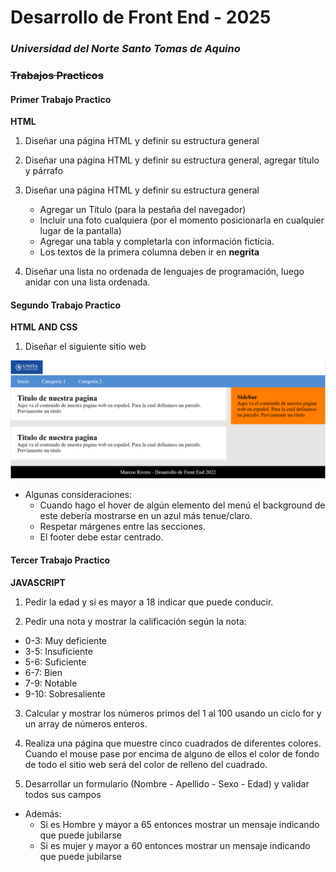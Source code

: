 # Desarrollo de Front End - 2025

### _Universidad del Norte Santo Tomas de Aquino_

### ~~Trabajos Practicos~~

#### Primer Trabajo Practico

**HTML**

1. Diseñar una página HTML y definir su estructura general
2. Diseñar una página HTML y definir su estructura general, agregar título y párrafo
3. Diseñar una página HTML y definir su estructura general

   - Agregar un Título (para la pestaña del navegador)
   - Incluir una foto cualquiera (por el momento posicionarla en cualquier lugar de la pantalla)
   - Agregar una tabla y completarla con información ficticia.
   - Los textos de la primera columna deben ir en **negrita**

4. Diseñar una lista no ordenada de lenguajes de programación, luego anidar con una lista ordenada.

#### Segundo Trabajo Practico

**HTML AND CSS**

1. Diseñar el siguiente sitio web

![Segundo TP](./TP2.png "Segundo TP")

- Algunas consideraciones:
  - Cuando hago el hover de algún elemento del menú el
    background de este debería mostrarse en un azul más
    tenue/claro.
  - Respetar márgenes entre las secciones.
  - El footer debe estar centrado.

#### Tercer Trabajo Practico

**JAVASCRIPT**

1. Pedir la edad y si es mayor a 18 indicar que puede conducir.

2. Pedir una nota y mostrar la calificación según la nota:

- 0-3: Muy deficiente
- 3-5: Insuficiente
- 5-6: Suficiente
- 6-7: Bien
- 7-9: Notable
- 9-10: Sobresaliente

3. Calcular y mostrar los números primos del 1 al 100 usando un ciclo for y un array de números enteros.

4. Realiza una página que muestre cinco cuadrados de diferentes colores. Cuando el mouse pase por encima de alguno de ellos el color de fondo de todo el sitio web será del color de relleno del cuadrado.

5. Desarrollar un formulario (Nombre - Apellido - Sexo - Edad) y validar todos sus campos

- Además:
  - Si es Hombre y mayor a 65 entonces mostrar un
  mensaje indicando que puede jubilarse
  - Si es mujer y mayor a 60 entonces mostrar un mensaje
  indicando que puede jubilarse
